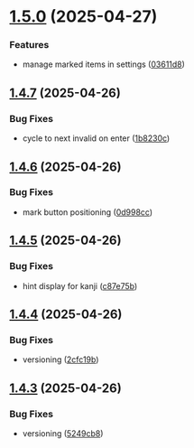 # [1.5.0](https://github.com/FrecksterGIT/bc-kanji-practice/compare/v1.4.7...v1.5.0) (2025-04-27)


### Features

* manage marked items in settings ([03611d8](https://github.com/FrecksterGIT/bc-kanji-practice/commit/03611d8c6322e90ca5d715969ace597691b804e8))

## [1.4.7](https://github.com/FrecksterGIT/bc-kanji-practice/compare/v1.4.6...v1.4.7) (2025-04-26)


### Bug Fixes

* cycle to next invalid on enter ([1b8230c](https://github.com/FrecksterGIT/bc-kanji-practice/commit/1b8230cce4f1ebef5072e63a6f0e9a27c25a4135))

## [1.4.6](https://github.com/FrecksterGIT/bc-kanji-practice/compare/v1.4.5...v1.4.6) (2025-04-26)


### Bug Fixes

* mark button positioning ([0d998cc](https://github.com/FrecksterGIT/bc-kanji-practice/commit/0d998cc6a31aa72d5b905a8605fc629964ce3dee))

## [1.4.5](https://github.com/FrecksterGIT/bc-kanji-practice/compare/v1.4.4...v1.4.5) (2025-04-26)


### Bug Fixes

* hint display for kanji ([c87e75b](https://github.com/FrecksterGIT/bc-kanji-practice/commit/c87e75bea1e07d732e37debe6a27034f9eec5baa))

## [1.4.4](https://github.com/FrecksterGIT/bc-kanji-practice/compare/v1.4.3...v1.4.4) (2025-04-26)


### Bug Fixes

* versioning ([2cfc19b](https://github.com/FrecksterGIT/bc-kanji-practice/commit/2cfc19b5939b6a88461993021af152bad9805c82))

## [1.4.3](https://github.com/FrecksterGIT/bc-kanji-practice/compare/v1.4.2...v1.4.3) (2025-04-26)

### Bug Fixes

- versioning ([5249cb8](https://github.com/FrecksterGIT/bc-kanji-practice/commit/5249cb85d8c56a48644a41aef1f5777f5caba27a))
